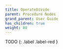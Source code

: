```yaml
---
title: OperateDivide
parent: Procedure Nodes
grand_parent: User Guide
has_children: true
weight: 80
---
```


TODO
{: .label .label-red }
